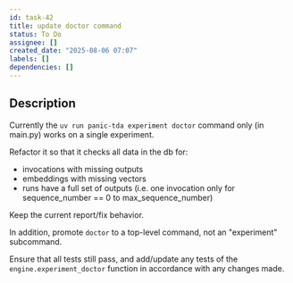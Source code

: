 ```yaml
---
id: task-42
title: update doctor command
status: To Do
assignee: []
created_date: "2025-08-06 07:07"
labels: []
dependencies: []
---
```


## Description

Currently the `uv run panic-tda experiment doctor` command only (in main.py)
works on a single experiment.

Refactor it so that it checks all data in the db for:

- invocations with missing outputs
- embeddings with missing vectors
- runs have a full set of outputs (i.e. one invocation only for sequence_number
  == 0 to max_sequence_number)

Keep the current report/fix behavior.

In addition, promote `doctor` to a top-level command, not an "experiment"
subcommand.

Ensure that all tests still pass, and add/update any tests of the
`engine.experiment_doctor` function in accordance with any changes made.
